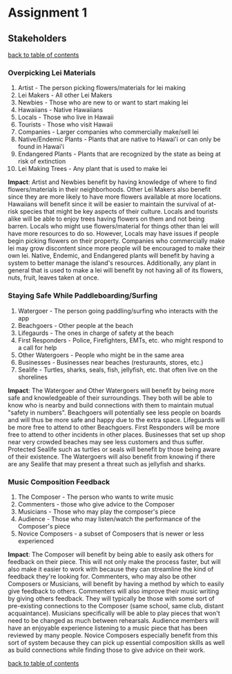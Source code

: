 # Assignment 1

## Stakeholders
[back to table of contents](/assignments/assignment1/contents.md)

### Overpicking Lei Materials
1. Artist - The person picking flowers/materials for lei making
1. Lei Makers - All other Lei Makers
2. Newbies - Those who are new to or want to start making lei
3. Hawaiians - Native Hawaiians
4. Locals - Those who live in Hawaii
5. Tourists - Those who visit Hawaii
6. Companies - Larger companies who commercially make/sell lei
7. Native/Endemic Plants - Plants that are native to Hawai'i or can only be found in Hawai'i
8. Endangered Plants - Plants that are recognized by the state as being at risk of extinction
9. Lei Making Trees - Any plant that is used to make lei

**Impact**: Artist and Newbies benefit by having knowledge of where to find flowers/materials in their neighborhoods. Other Lei Makers also benefit since they are more likely to have more flowers available at more locations. Hawaiians will benefit since it will be easier to maintain the survival of at-risk species that might be key aspects of their culture. Locals and tourists alike will be able to enjoy trees having flowers on them and not being barren. Locals who might use flowers/material for things other than lei will have more resources to do so. However, Locals may have issues if people begin picking flowers on their property. Companies who commercially make lei may grow discontent since more people will be encouraged to make their own lei. Native, Endemic, and Endangered plants will benefit by having a system to better manage the island's resources. Additionally, any plant in general that is used to make a lei will benefit by not having all of its flowers, nuts, fruit, leaves taken at once.

### Staying Safe While Paddleboarding/Surfing
1. Watergoer - The person going paddling/surfing who interacts with the app
2. Beachgoers - Other people at the beach
3. Lifegaurds - The ones in charge of safety at the beach
4. First Responders - Police, Firefighters, EMTs, etc. who might respond to a call for help
5. Other Watergoers - People who might be in the same area
6. Businesses - Businesses near beaches (resturaunts, stores, etc.)
7. Sealife - Turtles, sharks, seals, fish, jellyfish, etc. that often live on the shorelines

**Impact**: The Watergoer and Other Watergoers will benefit by being more safe and knowledgeable of their surroundings. They both will be able to know who is nearby and build connections with them to maintain mutual "safety in numbers". Beachgoers will potentially see less people on boards and will thus be more safe and happy due to the extra space. Lifeguards will be more free to attend to other Beachgoers. First Responders will be more free to attend to other incidents in other places. Businesses that set up shop near very crowded beaches may see less customers and thus suffer. Protected Sealife such as turtles or seals will benefit by those being aware of their existence. The Watergoers will also benefit from knowing if there are any Sealife that may present a threat such as jellyfish and sharks.

### Music Composition Feedback
1. The Composer - The person who wants to write music
2. Commenters - those who give advice to the Composer
3. Musicians - Those who may play the composer's piece
4. Audience - Those who may listen/watch the performance of the Composer's piece
5. Novice Composers - a subset of Composers that is newer or less experienced

**Impact**: The Composer will benefit by being able to easily ask others for feedback on their piece. This will not only make the process faster, but will also make it easier to work with because they can streamline the kind of feedback they're looking for. Commenters, who may also be other Composers or Musicians, will benefit by having a method by which to easily give feedback to others. Commenters will also improve their music writing by giving others feedback. They will typically be those with some sort of pre-existing connections to the Composer (same school, same club, distant acquaintance). Musicians specifically will be able to play pieces that won't need to be changed as much between rehearsals. Audience members will have an enjoyable experience listening to a music piece that has been reviewed by many people. Novice Composers especially benefit from this sort of system because they can pick up essential composition skills as well as build connections while finding those to give advice on their work.

[back to table of contents](/assignments/assignment1/contents.md)
